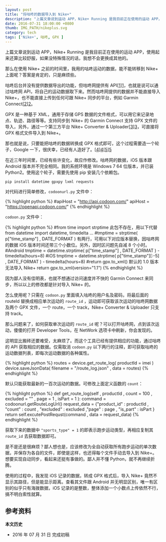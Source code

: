 ```yaml
---
layout: post
title: "将咕咚的数据导入到 Nike+"
description: "上篇文章说到运动 APP，Nike+ Running 是我目前正在使用的运动 APP，使用起来还算比较舒服，如果没特殊情况的话，我想不会更换成其他的。"
date: 2016-07-31 18:00:00 +0800
thumb: IMG_PATH/nikeplus.svg
category: tech
tags: ['Nike+', 咕咚, GPX ]
---
```


上篇文章说到运动 APP，Nike+ Running 是我目前正在使用的运动 APP，使用起来还算比较舒服，如果没特殊情况的话，我想不会更换成其他的。

那么在使用 Nike+ 之前的时间里，我用的咕咚运动的数据，能不能转移到 Nike+ 上面呢？答案是肯定的，只是麻烦些。

咕咚后台并没有提供数据导出的功能，但咕咚网提供有 API[[1]][1]，也就是说可以通过咕咚网 API，将自己的运动数据取下来。然而咕咚网提供的数据并不能直接导入 Nike+，也不能直接上传到任何可跟 Nike+ 同步的平台，例如 Garmin Connect[[2]][2]。

GPX 是一种基于 XML，通用于存储 GPS 数据的文件格式，可以用它来记录地点、轨迹、路径等等。支持同步到 Nike+ 的 Garmin Connect 支持 GPX 文件的导入，另外，通过一个第三方平台 Nike+ Converter & Uploader[[3]][3]，可直接将 GPX 格式文件导入到 Nike+。

那也就是说，只要能把咕咚的数据转换成 GPX 格式即可，这个过程需要造一个轮子，Google 一下，很庆幸，已经有人造好了。[[4]][4][[5]][5]

在近三年时间里，已经有些许变化，故应作修改。咕咚网的数据，iOS 版本跟 Android 版本并不完全相同。我的系统环境是 Windows 7 64 位版本，并已装 Python2。使用这个轮子，需要先使用 pip 安装几个依赖包。

    pip install datetime gpxpy lxml requests

对代码进行简单修改，`codoonurl.py` 文件中：

{% highlight python %}
#apiHost = "http://api.codoon.com/"
apiHost = "https://openapi.codoon.com/"
{% endhighlight %}

`codoon.py` 文件中：

{% highlight python %}
#from time import strptime 此包不存在，用以下代替
from datetime import datetime, timedelta
...
#tmptime = strptime( p["time_stamp"] , DATE_FORMAT ) 有两行，可用以下对应版本替换，因咕咚网的数据 iOS 版本时间还带三个小数位。另外，因时区问题先自减 8 个小时。
#Android
tmptime = datetime.strptime( p["time_stamp"] , DATE_FORMAT ) - timedelta(hours=8)
#iOS
tmptime = datetime.strptime( p["time_stamp"][:-5] , DATE_FORMAT ) - timedelta(hours=8)
#return gpx.to_xml() 默认的 1.0 版本无法导入 Nike+
return gpx.to_xml(version="1.1")
{% endhighlight %}

因为鄙人没有佳明表，也就不想通过访问速度并不快的 Garmin Connect 来同步，所以以上的修改都是针对导入 Nike+ 的。

怎么使用呢？只需在 `codoon.py` 里面填入咕咚的用户名及密码，将最后面的 routeId 替换成相应单次运动的 `route_id` ，运动即可获取该次运动的咕咚网数据及两个 GPX 文件，一个 route，一个 track，Nike+ Converter & Uploader 只支持 track。

那么问题来了，如何获取单次运动的 `route_id` 呢？可以打开咕咚网，点到该次运动，傻傻的打开 Developer Tools，在 NetWork 选项卡中刷新，你会发现的。

这明显比搬砖还要难受，太麻烦了。而这个工具已经有提供相应的功能，通过咕咚的 API 获取相应的数据。仅需取消 `codoon.py` 以下两行的注释，即可获取咕咚的运动数据列表，即每次运动数据的各种属性。

{% highlight python %}
routes = device.get_route_log( productId = imei )
device.saveJsonData( filename = "/route_log.json" , data = routes)
{% endhighlight %}

默认只能获取最新的一百次运动的数据。可修改上面定义函数的 `count`：

{% highlight python %}
def get_route_log(self , productId , count = 100 , excluded = "" , page = 1 , isPart = 1 ):
    command = codoonurl.getRouteLogUrl()
    request_data = {"product_id" : productId , "count" : count , "excluded" : excluded ,"page" : page , "is_part" : isPart }
    return self.excutePostRequst(command , data = request_data)
{% endhighlight %}

获取下来的数据中 `"sports_type" = 1` 的即表示跑步运动类型，再相应复制其 `route_id` 去获取数据即可。

是不是还是很麻烦？鄙人想也是，应该修改为全自动获取所有跑步运动的单次数据，并保存为各自的文件，即使是这样，也还得每个文件手动去导入到 Nike+。想要实现自动同步，看起来还挺有事做的。鄙人并不懂 Python，就不再继续折腾。

使用的过程中，我发现 iOS 记录的数据，转成 GPX 格式后，导入 Nike+ 竟然不显示其路径，但是能显示距离。查看其文件跟 Android 并无明显区别，唯一有区别的似乎只有海拨数据，iOS 记录的是整数，整体添加一个小数点上传依然不行，搞不明白索性就算。

## 参考资料

[1]: http://open.codoon.com/	"咕咚开放平台"
[2]: https://connect.garmin.com/	"Garmin Connect"
[3]: https://www.awsmithson.com/tcx2nikeplus/	"Nike+ Converter & Uploader"
[4]: http://www.wearable.pw/index.php/archives/332	"将Codoon的路径记录导出成GPX路径"
[5]: https://github.com/iascchen/VisHealth/	"iascchen / VisHealth"

**本文历史**

* 2016 年 07 月 31 日 完成初稿
